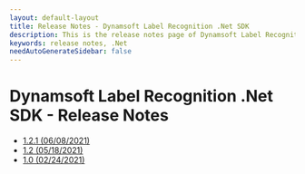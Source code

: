 ```yaml
---
layout: default-layout
title: Release Notes - Dynamsoft Label Recognition .Net SDK
description: This is the release notes page of Dynamsoft Label Recognition for .Net SDK.
keywords: release notes, .Net
needAutoGenerateSidebar: false
---
```


# Dynamsoft Label Recognition .Net SDK - Release Notes

- [1.2.1 (06/08/2021)](dotnet-1.md#121-06082021)
- [1.2   (05/18/2021)](dotnet-1.md#12-05182021)
- [1.0   (02/24/2021)](dotnet-1.md#10-02242021)

